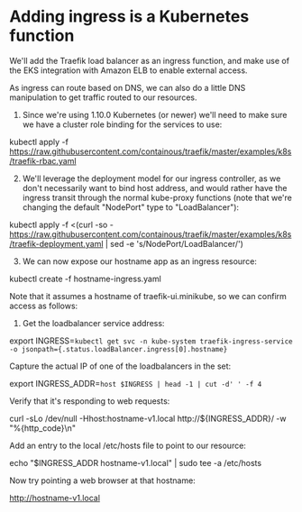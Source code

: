 # Adding ingress is a Kubernetes function

We'll add the Traefik load balancer as an ingress function, and make use of the EKS integration with Amazon ELB to enable external access.

As ingress can route based on DNS, we can also do a little DNS manipulation to get traffic routed to our resources.

1) Since we're using 1.10.0 Kubernetes (or newer) we'll need to make sure we have a cluster role binding for the services to use:

kubectl apply -f https://raw.githubusercontent.com/containous/traefik/master/examples/k8s/traefik-rbac.yaml

2) We'll leverage the deployment model for our ingress controller, as we don't necessarily want to bind host address, and would rather have the ingress transit through the normal kube-proxy functions (note that we're changing the default "NodePort" type to "LoadBalancer"):

kubectl apply -f <(curl -so - https://raw.githubusercontent.com/containous/traefik/master/examples/k8s/traefik-deployment.yaml | sed -e 's/NodePort/LoadBalancer/')

3) We can now expose our hostname app as an ingress resource:

kubectl create -f hostname-ingress.yaml

Note that it assumes a hostname of traefik-ui.minikube, so we can confirm access as follows:

1) Get the loadbalancer service address:

export INGRESS=`kubectl get svc -n kube-system traefik-ingress-service -o jsonpath={.status.loadBalancer.ingress[0].hostname}`

Capture the actual IP of one of the loadbalancers in the set:

export INGRESS_ADDR=`host $INGRESS | head -1 | cut -d' ' -f 4`

Verify that it's responding to web requests:

curl -sLo /dev/null -Hhost:hostname-v1.local http://${INGRESS_ADDR}/ -w "%{http_code}\n"

Add an entry to the local /etc/hosts file to point to our resource:

echo "$INGRESS_ADDR hostname-v1.local" | sudo tee -a /etc/hosts

Now try pointing a web browser at that hostname:

http://hostname-v1.local
